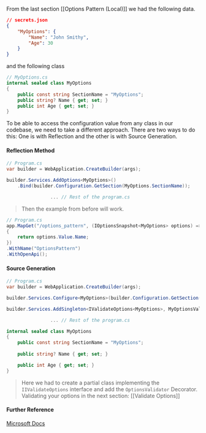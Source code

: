 From the last section [[Options Pattern (Local)]] we had the following data.

```json
// secrets.json
{
	"MyOptions": {
		"Name": "John Smithy",
		"Age": 30
	}
}
```

and the following class

```csharp
// MyOptions.cs
internal sealed class MyOptions
{
    public const string SectionName = "MyOptions";
    public string? Name { get; set; }
    public int Age { get; set; }
}
```

To be able to access the configuration value from any class in our codebase, we need to take a different approach. There are two ways to do this: One is with Reflection and the other is with Source Generation. 

#### Reflection Method

```csharp
// Program.cs
var builder = WebApplication.CreateBuilder(args);

builder.Services.AddOptions<MyOptions>()
    .Bind(builder.Configuration.GetSection(MyOptions.SectionName));

				... // Rest of the program.cs 
```

> Then the example from before will work.

```csharp
// Program.cs
app.MapGet("/options_pattern", (IOptionsSnapshot<MyOptions> options) =>
{
    return options.Value.Name;
})
.WithName("OptionsPattern")
.WithOpenApi();
```
#### Source Generation
```csharp
// Program.cs
var builder = WebApplication.CreateBuilder(args);

builder.Services.Configure<MyOptions>(builder.Configuration.GetSection(MyOptions.SectionName));

builder.Services.AddSingleton<IValidateOptions<MyOptions>, MyOptionsValidator>();

				... // Rest of the program.cs 
```

```csharp
internal sealed class MyOptions
{
    public const string SectionName = "MyOptions";
    
    public string? Name { get; set; }

    public int Age { get; set; }
}
```

> Here we had to create a partial class implementing the `IIValidateOptions` interface and add the `OptionsValidator` Decorator.  Validating your options in the next section: [[Validate Options]]

#### Further Reference
[Microsoft Docs](https://learn.microsoft.com/en-us/dotnet/core/extensions/options)
